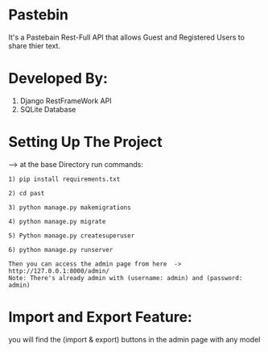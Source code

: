 # Pastebin
It's a Pastebain Rest-Full API that allows Guest and Registered Users to share thier text.

# Developed By:
  1) Django RestFrameWork API
  2) SQLite Database
  
# Setting Up The Project
  --> at the base Directory run commands:
  
    1) pip install requirements.txt
    
    2) cd past
    
    3) python manage.py makemigrations
    
    4) python manage.py migrate
    
    5) Python manage.py createsuperuser
    
    6) python manage.py runserver
    
    Then you can access the admin page from here  -> http://127.0.0.1:8000/admin/
    Note: There's already admin with (username: admin) and (password: admin)
  
 # Import and Export Feature:
   you will find the (import & export) buttons in the admin page with any model
   
